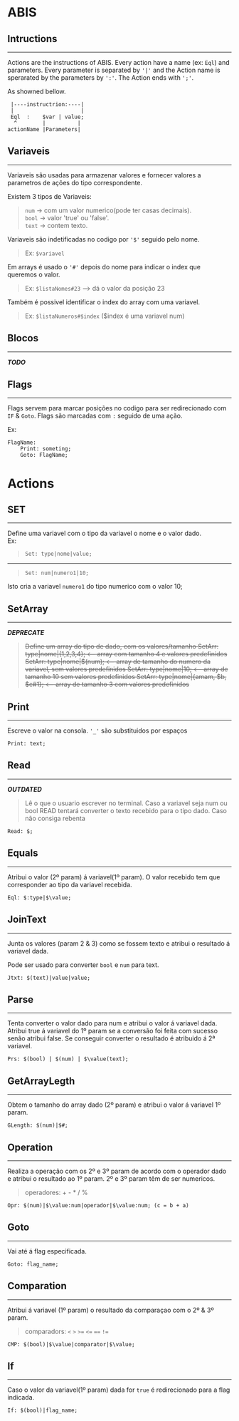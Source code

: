 **ABIS**
============
## Intructions
---
Actions are the instructions of ABIS.
Every action have a name (ex: `Eql`) and parameters. Every parameter
is separated by `'|'` and the Action name is sperarated by the parameters by `':'`. The Action ends with `';'`. 

As showned bellow.
```
 |----instructrion:----|
 |                     |  
 Eql  :    $var | value;
  ^        |          |
actionName |Parameters|
```
 

## Variaveis
---
Variaveis são usadas para armazenar valores e fornecer valores a parametros de ações do tipo correspondente.

Existem 3 tipos de Variaveis:  
> `num` 	-> com um valor numerico(pode ter casas decimais).  
> `bool` 	-> valor 'true' ou 'false'.  
> `text` 	-> contem texto.  

Variaveis são indetificadas no codigo por `'$'` seguido pelo nome.
> Ex: `$variavel`

Em arrays é usado o `'#'` depois do nome para indicar o index que queremos o valor.
> Ex: `$listaNomes#23` --> dá o valor da posição 23

Também é possivel identificar o index do array com uma variavel.
> Ex: `$listaNumeros#$index` ($index é uma variavel num)

## Blocos
---
***TODO***

## Flags
---
Flags servem para marcar posições no codigo para ser redirecionado com `IF` & `Goto`. Flags são marcadas com `:` seguido de uma ação.

Ex:
```
FlagName:
	Print: someting;
	Goto: FlagName;
```

# **Actions** 

## SET
---
Define uma variavel com o tipo da variavel o nome e o valor dado.  
Ex: 
> `Set: type|nome|value;`
_________________
> `Set: num|numero1|10;`

Isto cria a variavel `numero1` do tipo numerico com o valor 10;

## SetArray
---
***DEPRECATE***  
> ~~Define um array do tipo de dado, com os valores/tamanho 
SetArr: type|nome|{1,2,3,4}; 		<-- array com tamanho 4 e valores predefinidos
SetArr: type|nome|$(num);			<-- array de tamanho do numero da variavel, sem valores predefinidos
SetArr: type|nome|10;				<-- array de tamanho 10 sem valores predefinidos
SetArr: type|nome|{amam, $b, $c#1};	<-- array de tamanho 3 com valores predefinidos~~

## Print
---
Escreve o valor na consola. `'_'` são substituidos por espaços
```
Print: text;
```

## Read
---
***OUTDATED***  
>Lê o que o usuario escrever no terminal.
Caso a variavel seja num ou bool READ tentará converter o texto recebido para o tipo dado.
Caso não consiga rebenta
```
Read: $;
```

## Equals
---
Atribui o valor (2º param) á variavel(1º param). O valor recebido tem que corresponder ao
tipo da variavel recebida.
```
Eql: $:type|$\value;
```

## JoinText
---
Junta os valores (param 2 & 3) como se fossem texto e atribui o resultado á variavel dada.

Pode ser usado para converter `bool` e `num` para text.
```
Jtxt: $(text)|value|value;
```

## Parse
---
Tenta converter o valor dado para num e atribui o valor á variavel dada.
Atribui true á variavel do 1º param se a conversão foi feita com sucesso senão atribui false.
Se conseguir converter o resultado é atribuido á 2ª variavel.
```
Prs: $(bool) | $(num) | $\value(text);
```

## GetArrayLegth
---
Obtem o tamanho do array dado (2º param) e atribui o valor á variavel 1º param.
```
GLength: $(num)|$#;
```

## Operation
---
Realiza a operação com os 2º e 3º param de acordo com o operador dado e atribui o resultado ao 1º param. 2º e 3º param têm de ser numericos.
> operadores: + - * / %
```
Opr: $(num)|$\value:num|operador|$\value:num; (c = b + a)
```

## Goto
---
Vai até á flag especificada.
```
Goto: flag_name;
```
## Comparation
---
Atribui á variavel (1º param) o resultado da comparaçao com o 2º & 3º param.
> comparadors: `<` `>` `>=` `<=` `==` `!=`
```
CMP: $(bool)|$\value|comparator|$\value;
```

## If
---
Caso o valor da variavel(1º param) dada for `true` é redirecionado para a flag indicada.
```
If: $(bool)|flag_name;
```